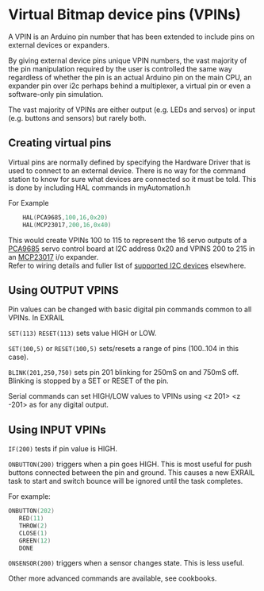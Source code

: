 # Virtual Bitmap device pins (VPINs)

A VPIN is an Arduino pin number that has been extended to include pins on external devices or expanders.

By giving external device pins unique VPIN numbers, the vast majority of the pin manipulation required by the user is controlled the same way regardless of whether the pin is an actual Arduino pin on the main CPU, an expander pin over i2c perhaps behind a multiplexer, a virtual pin or even a software-only pin simulation.

The vast majority of VPINs are either output (e.g. LEDs and servos) or input (e.g. buttons and sensors) but rarely both.  

## Creating virtual pins

Virtual pins are normally defined by specifying the Hardware Driver that is used to connect to an external device. There is no way for the command station to know for sure what devices are connected so it must be told. This is done by including HAL commands in myAutomation.h

For Example

```cpp
    HAL(PCA9685,100,16,0x20) 
    HAL(MCP23017,200,16,0x40) 
```


This would create VPINs 100 to 115 to represent the 16 servo outputs of a [PCA9685](?PCA9685) servo control board at I2C address 0x20 and VPINS 200 to 215 in an [MCP23017](?MCP23017) i/o expander.  
Refer to wiring details and fuller list of [supported I2C devices](#) elsewhere.

## Using OUTPUT VPINS

Pin values can be changed with basic digital pin commands common to all VPINs.  In EXRAIL

`SET(113)` `RESET(113)`  sets value HIGH or LOW.

`SET(100,5)` or `RESET(100,5)`  sets/resets a range of pins (100..104 in this case).

`BLINK(201,250,750)` sets pin 201 blinking for 250mS on and 750mS off. Blinking is stopped by a SET or RESET of the pin.

Serial commands can set HIGH/LOW values to VPINs using <z 201> <z -201> as for any digital output.

## Using INPUT VPINs

`IF(200)` tests if pin value is HIGH.

`ONBUTTON(200)` triggers when a pin goes HIGH. This is most useful for push buttons connected between the pin and ground. This causes a new EXRAIL task to start and switch bounce will be ignored until the task completes.

For example:

```cpp
ONBUTTON(202) 
   RED(11) 
   THROW(2)
   CLOSE(1)
   GREEN(12)
   DONE
```

`ONSENSOR(200)` triggers when a sensor changes state. This is less useful.

Other more advanced commands are available, see cookbooks.

